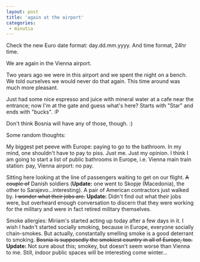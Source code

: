 ```yaml
---
layout: post
title: 'again at the airport'
categories:
 - minutia
---
```


Check the new Euro date format: day.dd.mm.yyyy. And time format, 24hr time.



We are again in the Vienna airport.



Two years ago we were in this airport and we spent the night on a bench. We told ourselves we would never do that again. This time around was much more pleasant.



Just had some nice espresso and juice with mineral water at a cafe near the entrance; now I'm at the gate and guess what's here? Starts with "Star" and ends with "bucks". :P



Don't think Bosnia will have any of those, though. :)


Some random thoughts:


My biggest pet peeve with Europe: paying to go to the bathroom. In my mind, one shouldn't have to pay to piss. Just me. Just my opinion. I think I am going to start a list of public bathrooms in Europe, i.e. Vienna main train station: pay, Vienna airport: no pay.



Sitting here looking at the line of passengers waiting to get on our flight. <s>A couple of</s> Danish soldiers (<strong>Update:</strong> one went to Skopje (Macedonia), the other to Sarajevo...interesting). A pair of American contractors just walked by. <s>I wonder what their jobs are.</s> <strong>Update:</strong> Didn't find out what their jobs were, but overheard enough conversation to discern that they were working for the military and were in fact retired military themselves.



Smoke allergies: Miriam's started acting up today after a few days in it. I wish I hadn't started socially smoking, because in Europe, everyone socially chain-smokes. But actually, constantally smelling smoke is a good deterrant to smoking. <s>Bosnia is supposedly the smokiest country in all of Europe, too.</s> <strong>Update:</strong> Not sure about this; smokey, but doesn't seem worse than Vienna to me. Still, indoor public spaces will be interesting come winter...